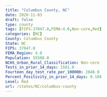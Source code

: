```yaml
---
title: "Columbus County, NC"
date: 2020-11-03
draft: false
type: county
tags: [FIPS:37047.0,FEMA:4.0,Non-core,Red]
categories: [NC]
County: Columbus County
State: NC
FIPS: 37047.0
FEMA_Region: 4.0
Population: 55508.0
NCHS_Urban_Rural_Classification: Non-core
Tests_in_prior_14_days: 1581.0
Fourteen_day_test_rate_per_100000: 2848.0
Percent_Positivity_in_prior_14_days: 0.104
Level: Red
url: /states/NC/columbus-county
---
```



